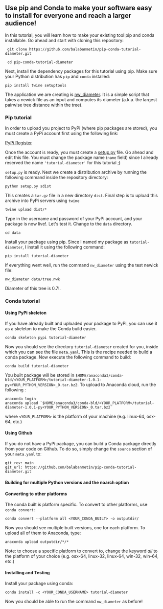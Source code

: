 ## Use pip and Conda to make your software easy to install for everyone and reach a larger audience!

In this tutorial, you will learn how to make your existing tool pip and conda installable. Go ahead and start with cloning this repository:

`` git clone https://github.com/balabanmetin/pip-conda-tutorial-diameter.git``

`` cd pip-conda-tutorial-diameter``

Next, install the dependency packages for this tutorial using pip. Make sure your Python distribution has `pip` and `conda` installed:

``pip install twine setuptools``

The application we are creating is [nw_diameter](nw_diameter). It is a simple script that takes a newick file as an input and computes its diameter (a.k.a. the largest pairwise tree distance within the tree).


### Pip tutorial 

In order to upload you project to PyPi (where pip packages are stored), you must create a PyPi account first using the following link:

[PyPi Register](https://pypi.org/account/register/)

Once the account is ready, you must create a [setup.py](setup.py) file. Go ahead and edit this file. You must change the package name (`name` field) since I already reserved the name `'tutorial-diameter'` for this tutorial ;)

`setup.py` is ready. Next we create a distribution archive by running the following command inside the repository directory:

`python setup.py sdist`

This creates a `tar.gz` file in a new directory `dist`. Final step is to upload this archive into PyPi servers using `twine`

`twine upload dist/*`

Type in the username and password of your PyPi account, and your package is now live!. Let's test it. Change to the `data` directory.

`cd data`

Install your package using pip. Since I named my package as `tutorial-diameter`, I install it using the following command:

`pip install tutorial-diameter`

If everything went well, run the command `nw_diameter` using the test newick file:

`nw_diameter data/tree.nwk`

Diameter of this tree is 0.7!.

### Conda tutorial
#### Using PyPi skeleton
If you have already built and uploaded your package to PyPi, you can use it as a skeleton to make the Conda build easier.

`conda skeleton pypi tutorial-diameter`

Now you should see the directory `tutorial-diameter` created for you, inside which you can see the file `meta.yaml`. This is the recipe needed to build a conda package. Now execute the following command to build:

`conda build tutorial-diameter`

You built package will be stored in `$HOME/anaconda3/conda-bld/<YOUR_PLATFORM>/tutorial-diameter-1.0.1-py<YOUR_PYTHON_VERSION>_0.tar.bz2`. To upload to Anaconda cloud, run the following :

```
anaconda login
anaconda upload `$HOME/anaconda3/conda-bld/<YOUR_PLATFORM>/tutorial-diameter-1.0.1-py<YOUR_PYTHON_VERSION>_0.tar.bz2`
```
where `<YOUR_PLATFORM>` is the platform of your machine (e.g. linux-64, osx-64, etc.)

#### Using Github
If you do not have a PyPi package, you can build a Conda package directly from your code on Github. To do so, simply change the `source` section of your `meta.yaml` to:

```
git_rev: main
git_url: https://github.com/balabanmetin/pip-conda-tutorial-diameter.git 
```

#### Building for multiple Python versions and the **noarch** option

#### Converting to other platforms
The conda built is platform specific. To convert to other platforms, use `conda convert`:

`conda convert --platform all <YOUR_CONDA_BUILT> -o outputdir/`

Now you should see multiple built versions, one for each platform. To upload all of them to Anaconda, type:

`anaconda upload outputdir/*/*`

Note: to choose a specific platform to convert to, change the keyword *all* to the platform of your choice (e.g. osx-64, linux-32, linux-64, win-32, win-64, etc.)

#### Installing and Testing
Install your package using conda:

`conda install -c <YOUR_CONDA_USERNAME> tutorial-diameter`

Now you should be able to run the command `nw_diameter` as before!
